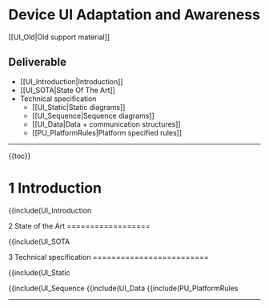 Device UI Adaptation and Awareness
==================================

[[UI_Old|Old support material]]

Deliverable
-----------

-   [[UI_Introduction|Introduction]]
-   [[UI_SOTA|State Of The Art]]
-   Technical specification
    -   [[UI_Static|Static diagrams]]
    -   [[UI_Sequence|Sequence diagrams]]
    -   [[UI_Data|Data + communication structures]]
    -   [[PU_PlatformRules|Platform specified rules]]

* * * * *

{{toc}}

1 Introduction
==============

{{include(UI_Introduction

</div>
2 State of the Art
==================

{{include(UI_SOTA

</div>
3 Technical specification
=========================

{{include(UI_Static

</div>
{{include(UI_Sequence

</div>
{{include(UI_Data

</div>
{{include(PU_PlatformRules

</div>

* * * * *
